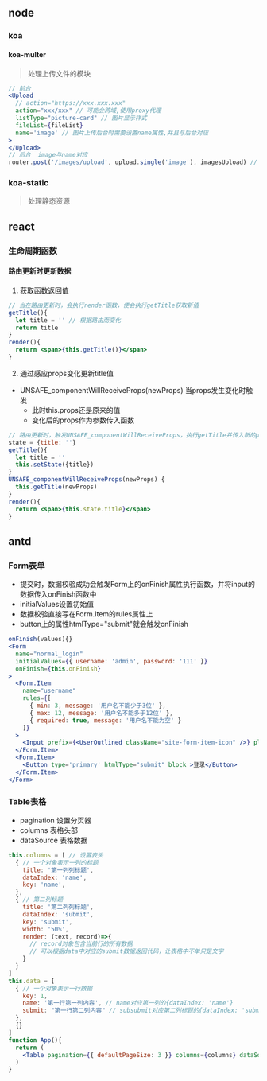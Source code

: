 ## node


### koa

#### koa-multer
> 处理上传文件的模块  

```jsx
// 前台
<Upload
  // action="https://xxx.xxx.xxx"
  action="xxx/xxx" // 可能会跨域,使用proxy代理
  listType="picture-card" // 图片显示样式
  fileList={fileList}
  name='image' // 图片上传后台时需要设置name属性,并且与后台对应
>
</Upload>
// 后台  image与name对应
router.post('/images/upload', upload.single('image'), imagesUpload) // 处理图片上传的路由
```


### koa-static
> 处理静态资源




## react



### 生命周期函数

#### 路由更新时更新数据

1. 获取函数返回值
```jsx
// 当在路由更新时，会执行render函数，便会执行getTitle获取新值
getTitle(){
  let title = '' // 根据路由而变化
  return title
}
render(){
  return <span>{this.getTitle()}</span>
}
```

2. 通过感应props变化更新title值

* UNSAFE_componentWillReceiveProps(newProps) 当props发生变化时触发
  * 此时this.props还是原来的值
  * 变化后的props作为参数传入函数

```jsx
// 路由更新时，触发UNSAFE_componentWillReceiveProps，执行getTitle并传入新的props，根据props更新title，setState触发render更新，获取到新的title
state = {title: ''}
getTitle(){
  let title = ''
  this.setState({title})
}
UNSAFE_componentWillReceiveProps(newProps) {
  this.getTitle(newProps)
}
render(){
  return <span>{this.state.title}</span>
}
```


## antd


### Form表单
* 提交时，数据校验成功会触发Form上的onFinish属性执行函数，并将input的数据传入onFinish函数中
* initialValues设置初始值
* 数据校验直接写在Form.Item的rules属性上
* button上的属性htmlType="submit"就会触发onFinish

```jsx
onFinish(values){}
<Form
  name="normal_login"
  initialValues={{ username: 'admin', password: '111' }}
  onFinish={this.onFinish}
>
  <Form.Item
    name="username"
    rules={[
      { min: 3, message: '用户名不能少于3位' },
      { max: 12, message: '用户名不能多于12位' },
      { required: true, message: '用户名不能为空' }
    ]}
  >
    <Input prefix={<UserOutlined className="site-form-item-icon" />} placeholder="用户名" />
  </Form.Item>
  <Form.Item>
    <Button type='primary' htmlType="submit" block >登录</Button>
  </Form.Item>
</Form>
```

### Table表格


* pagination 设置分页器
* columns 表格头部
* dataSource 表格数据

```jsx
this.columns = [ // 设置表头
  { // 一个对象表示一列的标题
    title: '第一列列标题',
    dataIndex: 'name',
    key: 'name',
  },
  { // 第二列标题
    title: '第二列列标题',
    dataIndex: 'submit',
    key: 'submit',
    width: '50%',
    render: (text, record)=>{
      // record对象包含当前行的所有数据
      // 可以根据data中对应的submit数据返回代码，让表格中不单只是文字
    }
  }
]
this.data = [
  { // 一个对象表示一行数据
    key: 1,
    name: '第一行第一列内容', // name对应第一列的{dataIndex: 'name'}
    submit: "第一行第二列内容" // subsubmit对应第二列标题的{dataIndex: 'submit'}属性
  },
  {}
]
function App(){
  return (
    <Table pagination={{ defaultPageSize: 3 }} columns={columns} dataSource={data} bordered />
  )
}
```